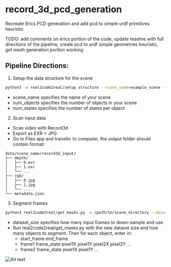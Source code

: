 # record_3d_pcd_generation
Recreate Erics PCD generation and add pcd to simple urdf primitives heuristic

TODO: add comments on erics portion of the code, update readme with full directions of the pipeline, create pcd to urdf simple geometries heuristic, get mesh generation portion working


## Pipeline Directions:

1. Setup the data structure for the scene
```bash
python3 -m real2code2real/setup_structure --scene_name=example_scene --num_objects=1 --num_states=1
```
- scene_name specifies the name of your scene
- num_objects specifies the number of objects in your scene
- num_states specifies the number of states per object

2.  Scan input data
- Scan video with Record3d
- Export as EXR + JPG
- Go to Files app and transfer to computer, the output folder should contain format:
```
data/scene_name/record3d_input/
├── depth/
│   ├── 0.exr
│   ├── 1.exr
│   └── ...
├── rgb/
│   ├── 0.jpg
│   ├── 1.jpg
│   └── ...
└── metadata.json
```

3. Segment frames
```bash
python3 real2code2real/get_masks.py -s /path/to/scene_directory --dataset_size 1200
```
- dataset_size specifies how many input frames to down-sample and use
- Run real2code2real/get_masks.py with the new dataset size and how many objects to segment. Then for each object, enter in:
    - start_frame end_frame
    - frame1 frame_state pixel1X pixel1Y pixel2X pixel2Y …
    - frame2 frame_state pixel1X pixel1Y …

![Alt text](relative/or/absolute/path/to/image.png)